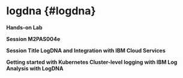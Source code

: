 # logdna {#logdna}

**Hands-on Lab**

**Session M2PAS004e**

**Session Title LogDNA and Integration with IBM Cloud Services**

**Getting started with Kubernetes Cluster-level logging with IBM Log Analysis with LogDNA**